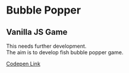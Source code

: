# Bubble Popper
## Vanilla JS Game
This needs further development.  
The aim is to develop fish bubble popper game.

[Codepen Link](https://codepen.io/ABee_Tech/pen/bGqarPd)
